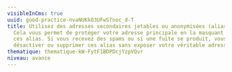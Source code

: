 ```yaml
---
visibleInCms: true
uuid: good-practice-nvaNUKkO3UFwSTnoc_d-T
title: Utilisez des adresses secondaires jetables ou anonymisées (alias e-mail).
  Cela vous permet de protéger votre adresse principale en la masquant derrière
  ces alias. Si vous recevez des spams ou si une fuite se produit, vous pouvez
  désactiver ou supprimer ces alias sans exposer votre véritable adresse e-mail.
thematique: thematique-kW-FytF1BDPDcjYzpVQvr
niveau: avance
---
```

